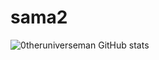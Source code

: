 # sama2

![0theruniverseman GitHub stats](https://github-readme-stats.vercel.app/api?username=0theruniverseman&show_icons=true&theme=ayu-mirage)
